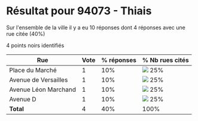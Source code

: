 # Résultat pour 94073 - Thiais

Sur l'ensemble de la ville il y a eu 10 réponses dont 4 réponses avec une rue citée (40%)

4 points noirs identifiés

| Rue | Vote | % réponses | % Nb rues cités|
|-----|------|------------|----------------|
| Place du Marché | 1 | 10% | <img src="../../img/bar_25.gif" />&nbsp;25%|
| Avenue de Versailles | 1 | 10% | <img src="../../img/bar_25.gif" />&nbsp;25%|
| Avenue Léon Marchand | 1 | 10% | <img src="../../img/bar_25.gif" />&nbsp;25%|
| Avenue D | 1 | 10% | <img src="../../img/bar_25.gif" />&nbsp;25%|
| **Total** | 4 | 40% | 100%|
